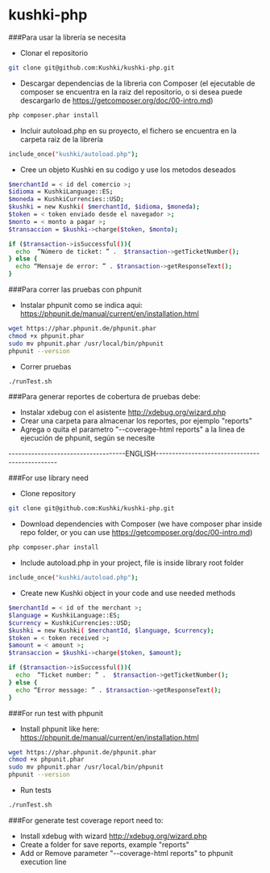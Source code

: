 # kushki-php

###Para usar la librería se necesita
  - Clonar el repositorio
```sh
git clone git@github.com:Kushki/kushki-php.git
```
  - Descargar dependencias de la libreria con Composer (el ejecutable de composer se encuentra en la raiz del repositorio, 
  o si desea puede descargarlo de https://getcomposer.org/doc/00-intro.md)
```sh
php composer.phar install
```
  - Incluir autoload.php en su proyecto, el fichero se encuentra en la carpeta raiz de la librería
```sh
include_once("kushki/autoload.php");
```
  - Cree un objeto Kushki en su codigo y use los metodos deseados
```sh
$merchantId = < id del comercio >;
$idioma = KushkiLanguage::ES;
$moneda = KushkiCurrencies::USD;
$kushki = new Kushki( $merchantId, $idioma, $moneda);
$token = < token enviado desde el navegador >;
$monto = < monto a pagar >;
$transaccion = $kushki->charge($token, $monto);

if ($transaction->isSuccessful()){
  echo  “Número de ticket: ” .  $transaction->getTicketNumber();
} else {
  echo “Mensaje de error: ” . $transaction->getResponseText();
}
```

###Para correr las pruebas con phpunit
  - Instalar phpunit como se indica aqui: https://phpunit.de/manual/current/en/installation.html
```sh
wget https://phar.phpunit.de/phpunit.phar
chmod +x phpunit.phar
sudo mv phpunit.phar /usr/local/bin/phpunit
phpunit --version
```  
  - Correr pruebas
```sh
./runTest.sh
```

###Para generar reportes de cobertura de pruebas debe:
  - Instalar xdebug con el asistente http://xdebug.org/wizard.php
  - Crear una carpeta para almacenar los reportes, por ejemplo "reports"
  - Agrega o quita el parametro "--coverage-html reports" a la linea de ejecución de phpunit, según se necesite 

------------------------------------ENGLISH-----------------------------------------------

###For use library need
  - Clone repository
```sh
git clone git@github.com:Kushki/kushki-php.git
```
  - Download dependencies with Composer (we have composer phar inside repo folder, or you can use 
  https://getcomposer.org/doc/00-intro.md)
```sh
php composer.phar install
```
  - Include autoload.php in your project, file is inside library root folder
```sh
include_once("kushki/autoload.php");
```
  - Create new Kushki object in your code and use needed methods
```sh
$merchantId = < id of the merchant >;
$language = KushkiLanguage::ES;
$currency = KushkiCurrencies::USD;
$kushki = new Kushki( $merchantId, $language, $currency);
$token = < token received >;
$amount = < amount >;
$transaccion = $kushki->charge($token, $amount);

if ($transaction->isSuccessful()){
  echo  “Ticket number: ” .  $transaction->getTicketNumber();
} else {
  echo “Error message: ” . $transaction->getResponseText();
}
```

###For run test with phpunit
  - Install phpunit like here: https://phpunit.de/manual/current/en/installation.html
```sh
wget https://phar.phpunit.de/phpunit.phar
chmod +x phpunit.phar
sudo mv phpunit.phar /usr/local/bin/phpunit
phpunit --version
```  
  - Run tests
```sh
./runTest.sh
```


###For generate test coverage report need to:
  - Install xdebug with wizard http://xdebug.org/wizard.php
  - Create a folder for save reports, example "reports"
  - Add or Remove parameter "--coverage-html reports" to phpunit execution line 
